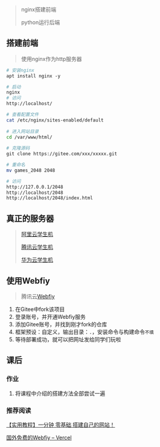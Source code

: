> nginx搭建前端
>
> python运行后端


## 搭建前端

> 使用nginx作为http服务器

```bash
# 安装nginx
apt install nginx -y

# 启动
nginx 
# 访问
http://localhost/

# 查看配置文件
cat /etc/nginx/sites-enabled/default
 
# 进入网站目录
cd /var/www/html/
 
# 克隆源码
git clone https://gitee.com/xxx/xxxxx.git

# 重命名
mv games_2048 2048

# 访问
http://127.0.0.1/2048
http://localhost/2048
http://localhost/2048/index.html
```

## 真正的服务器

> [阿里云学生机](https://developer.aliyun.com/plan/grow-up)
> 
> [腾讯云学生机](https://cloud.tencent.com/act/campus)
>
> [华为云学生机](https://developer.huaweicloud.com/campus)

## 使用Webfiy

>  腾讯云[Webfiy](https://webify.cloudbase.net/)

1. 在Gitee中fork该项目
2. 登录账号，并开通Webfiy服务
3. 添加Gitee账号，并找到刚才fork的仓库
4. 框架预设：自定义，输出目录：`.`，安装命令与构建命令`不填`
5. 等待部署成功，就可以把网址发给同学们玩啦

## 课后

### 作业

1. 将课程中介绍的搭建方法全部尝试一遍

### 推荐阅读

[【实用教程】一分钟 零基础 搭建自己的网站！](https://www.bilibili.com/video/BV1yE411A7cu)

[国外免费的Webfiy – Vercel](https://vercel.com/)

